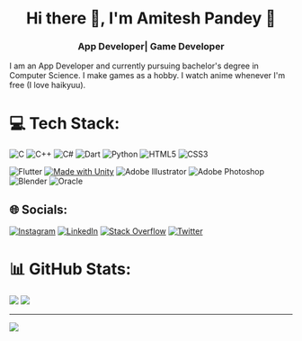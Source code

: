 <h1 align="center">Hi there 👋, I'm Amitesh Pandey 🐼</h1>
<h3 align="center">App Developer| Game Developer</h3>

I am an App Developer and currently pursuing bachelor's degree in Computer Science. I make games as a hobby. I watch anime whenever I'm free (I love haikyuu).

# 💻 Tech Stack:
![C](https://img.shields.io/badge/c-%2300599C.svg?style=for-the-badge&logo=c&logoColor=white) ![C++](https://img.shields.io/badge/c++-%2300599C.svg?style=for-the-badge&logo=c%2B%2B&logoColor=white) ![C#](https://img.shields.io/badge/c%23-%23239120.svg?style=for-the-badge&logo=c-sharp&logoColor=white) ![Dart](https://img.shields.io/badge/dart-%230175C2.svg?style=for-the-badge&logo=dart&logoColor=white) ![Python](https://img.shields.io/badge/python-3670A0?style=for-the-badge&logo=python&logoColor=ffdd54) ![HTML5](https://img.shields.io/badge/html5-%23E34F26.svg?style=for-the-badge&logo=html5&logoColor=white) ![CSS3](https://img.shields.io/badge/css3-%231572B6.svg?style=for-the-badge&logo=css3&logoColor=white) 

![Flutter](https://img.shields.io/badge/Flutter-%2302569B.svg?style=for-the-badge&logo=Flutter&logoColor=white) [![Made with Unity](https://img.shields.io/badge/Unity-5b5b5b.svg?style=for-the-badge&logo=unity)](https://unity3d.com)  ![Adobe Illustrator](https://img.shields.io/badge/adobeillustrator-%23FF9A00.svg?style=for-the-badge&logo=adobeillustrator&logoColor=white) ![Adobe Photoshop](https://img.shields.io/badge/adobephotoshop-%2331A8FF.svg?style=for-the-badge&logo=adobephotoshop&logoColor=white) ![Blender](https://img.shields.io/badge/blender-%23F5792A.svg?style=for-the-badge&logo=blender&logoColor=white) ![Oracle](https://img.shields.io/badge/Oracle-F80000?style=for-the-badge&logo=oracle&logoColor=white) 

## 🌐 Socials:
[![Instagram](https://img.shields.io/badge/Instagram-%23E4405F.svg?logo=Instagram&logoColor=white)](https://instagram.com/__pandey_) [![LinkedIn](https://img.shields.io/badge/LinkedIn-%230077B5.svg?logo=linkedin&logoColor=white)](https://linkedin.com/in/amitesh-pandey-0379b2246) [![Stack Overflow](https://img.shields.io/badge/-Stackoverflow-FE7A16?logo=stack-overflow&logoColor=white)](https://stackoverflow.com/users/19996728) [![Twitter](https://img.shields.io/badge/Twitter-%231DA1F2.svg?logo=Twitter&logoColor=white)](https://twitter.com/torusinvader) 

# 📊 GitHub Stats:
![](https://github-readme-stats.vercel.app/api?username=amitesh1801&theme=radical&hide_border=false&include_all_commits=false&count_private=false)
![](https://github-readme-stats.vercel.app/api/top-langs/?username=amitesh1801&theme=radical&hide_border=false&include_all_commits=false&count_private=false&layout=compact)

---
[![](https://visitcount.itsvg.in/api?id=amitesh1801&icon=0&color=10)](https://visitcount.itsvg.in)
